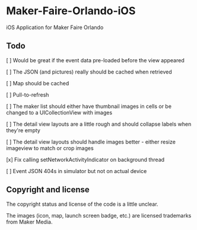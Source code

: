 # Maker-Faire-Orlando-iOS

iOS Application for Maker Faire Orlando

## Todo

[ ] Would be great if the event data pre-loaded before the view appeared

[ ] The JSON (and pictures) really should be cached when retrieved

[ ] Map should be cached

[ ] Pull-to-refresh

[ ] The maker list should either have thumbnail images in cells or be changed to a UICollectionView with images

[ ] The detail view layouts are a little rough and should collapse labels when they're empty

[ ] The detail view layouts should handle images better - either resize imageview to match or crop images

[x] Fix calling setNetworkActivityIndicator on background thread

[ ] Event JSON 404s in simulator but not on actual device



## Copyright and license

The copyright status and license of the code is a little unclear.

The images (icon, map, launch screen badge, etc.) are licensed trademarks from Maker Media. 

